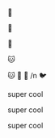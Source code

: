 :penguin:

 :giraffe:

 :dog:

 :cat:

 :cat:
:horse:
:horse:
/n :bird:

 super cool

 super cool

 super cool
